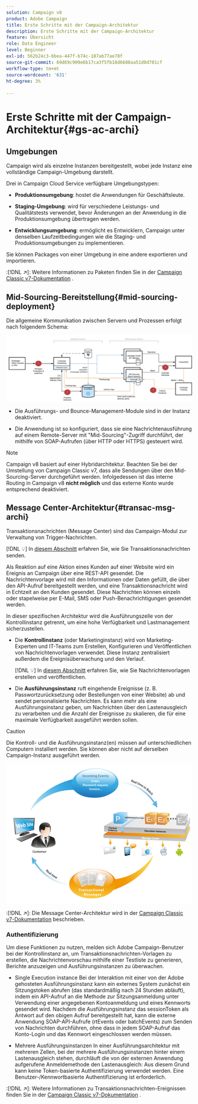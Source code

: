 ```yaml
---
solution: Campaign v8
product: Adobe Campaign
title: Erste Schritte mit der Campaign-Architektur
description: Erste Schritte mit der Campaign-Architektur
feature: Übersicht
role: Data Engineer
level: Beginner
exl-id: 562b24c3-6bea-447f-b74c-187ab77ae78f
source-git-commit: 69d69c909e6b17ca3f5fb18d6680aa51d0d701cf
workflow-type: tm+mt
source-wordcount: '631'
ht-degree: 3%

---
```


# Erste Schritte mit der Campaign-Architektur{#gs-ac-archi}

## Umgebungen

Campaign wird als einzelne Instanzen bereitgestellt, wobei jede Instanz eine vollständige Campaign-Umgebung darstellt.

Drei in Campaign Cloud Service verfügbare Umgebungstypen:

* **Produktionsumgebung**: hostet die Anwendungen für Geschäftsleute.

* **Staging-Umgebung**: wird für verschiedene Leistungs- und Qualitätstests verwendet, bevor Änderungen an der Anwendung in die Produktionsumgebung übertragen werden.

* **Entwicklungsumgebung**: ermöglicht es Entwicklern, Campaign unter denselben Laufzeitbedingungen wie die Staging- und Produktionsumgebungen zu implementieren.

Sie können Packages von einer Umgebung in eine andere exportieren und importieren.

:[!DNL :arrow_upper_right:]: Weitere Informationen zu Paketen finden Sie in der [Campaign Classic v7-Dokumentation](https://experienceleague.adobe.com/docs/campaign-classic/using/getting-started/administration-basics/working-with-data-packages.html) .

## Mid-Sourcing-Bereitstellung{#mid-sourcing-deployment}

Die allgemeine Kommunikation zwischen Servern und Prozessen erfolgt nach folgendem Schema:

![](assets/architecture.png)

* Die Ausführungs- und Bounce-Management-Module sind in der Instanz deaktiviert.

* Die Anwendung ist so konfiguriert, dass sie eine Nachrichtenausführung auf einem Remote-Server mit &quot;Mid-Sourcing&quot;-Zugriff durchführt, der mithilfe von SOAP-Aufrufen (über HTTP oder HTTPS) gesteuert wird.

>[!NOTE]
>
> Campaign v8 basiert auf einer Hybridarchitektur. Beachten Sie bei der Umstellung von Campaign Classic v7, dass alle Sendungen über den Mid-Sourcing-Server durchgeführt werden.
> Infolgedessen ist das interne Routing in Campaign v8 **nicht möglich** und das externe Konto wurde entsprechend deaktiviert.

## Message Center-Architektur{#transac-msg-archi}

Transaktionsnachrichten (Message Center) sind das Campaign-Modul zur Verwaltung von Trigger-Nachrichten.

[!DNL :bulb:] In  [diesem Abschnitt](../send/transactional.md) erfahren Sie, wie Sie Transaktionsnachrichten senden.

Als Reaktion auf eine Aktion eines Kunden auf einer Website wird ein Ereignis an Campaign über eine REST-API gesendet. Die Nachrichtenvorlage wird mit den Informationen oder Daten gefüllt, die über den API-Aufruf bereitgestellt werden, und eine Transaktionsnachricht wird in Echtzeit an den Kunden gesendet. Diese Nachrichten können einzeln oder stapelweise per E-Mail, SMS oder Push-Benachrichtigungen gesendet werden.

In dieser spezifischen Architektur wird die Ausführungszelle von der Kontrollinstanz getrennt, um eine hohe Verfügbarkeit und Lastmanagement sicherzustellen.

* Die **Kontrollinstanz** (oder Marketinginstanz) wird von Marketing-Experten und IT-Teams zum Erstellen, Konfigurieren und Veröffentlichen von Nachrichtenvorlagen verwendet. Diese Instanz zentralisiert außerdem die Ereignisüberwachung und den Verlauf.

   [!DNL :bulb:] In  [diesem Abschnitt](../send/transactional.md) erfahren Sie, wie Sie Nachrichtenvorlagen erstellen und veröffentlichen.

* Die **Ausführungsinstanz** ruft eingehende Ereignisse (z. B. Passwortzurücksetzung oder Bestellungen von einer Website) ab und sendet personalisierte Nachrichten. Es kann mehr als eine Ausführungsinstanz geben, um Nachrichten über den Lastenausgleich zu verarbeiten und die Anzahl der Ereignisse zu skalieren, die für eine maximale Verfügbarkeit ausgeführt werden sollen.

>[!CAUTION]
>
>Die Kontroll- und die Ausführungsinstanz(en) müssen auf unterschiedlichen Computern installiert werden. Sie können aber nicht auf derselben Campaign-Instanz ausgeführt werden.

![](assets/messagecenter_diagram.png)

:[!DNL :arrow_upper_right:]: Die Message Center-Architektur wird in der [Campaign Classic v7-Dokumentation](https://experienceleague.adobe.com/docs/campaign-classic/using/transactional-messaging/introduction/transactional-messaging-architecture.html?lang=en#transactional-messaging) beschrieben.

### Authentifizierung

Um diese Funktionen zu nutzen, melden sich Adobe Campaign-Benutzer bei der Kontrollinstanz an, um Transaktionsnachrichten-Vorlagen zu erstellen, die Nachrichtenvorschau mithilfe einer Testliste zu generieren, Berichte anzuzeigen und Ausführungsinstanzen zu überwachen.

* Single Execution instance
Bei der Interaktion mit einer von der Adobe gehosteten Ausführungsinstanz kann ein externes System zunächst ein Sitzungstoken abrufen (das standardmäßig nach 24 Stunden abläuft), indem ein API-Aufruf an die Methode zur Sitzungsanmeldung unter Verwendung einer angegebenen Kontoanmeldung und eines Kennworts gesendet wird.
Nachdem die Ausführungsinstanz das sessionToken als Antwort auf den obigen Aufruf bereitgestellt hat, kann die externe Anwendung SOAP-API-Aufrufe (rtEvents oder batchEvents) zum Senden von Nachrichten durchführen, ohne dass in jedem SOAP-Aufruf das Konto-Login und das Kennwort eingeschlossen werden müssen.

* Mehrere Ausführungsinstanzen
In einer Ausführungsarchitektur mit mehreren Zellen, bei der mehrere Ausführungsinstanzen hinter einem Lastenausgleich stehen, durchläuft die von der externen Anwendung aufgerufene Anmeldemethode den Lastenausgleich: Aus diesem Grund kann keine Token-basierte Authentifizierung verwendet werden. Eine Benutzer-/Kennwortbasierte Authentifizierung ist erforderlich.

:[!DNL :arrow_upper_right:]: Weitere Informationen zu Transaktionsnachrichten-Ereignissen finden Sie in der [Campaign Classic v7-Dokumentation](https://experienceleague.corp.adobe.com/docs/campaign-classic/using/transactional-messaging/introduction/event-description.html?lang=en#about-transactional-messaging-datamodel) .